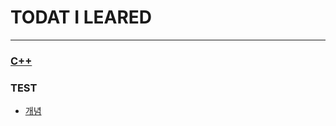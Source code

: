 # 
# TODAT I LEARED

---
### [C++](./C%2B%2B/FIrstTest.md)
### TEST
- [개념](./TEST/%EA%B0%9C%EB%85%90/%EC%97%B0%EC%86%8D%EC%97%B0%EA%B2%B0%EB%90%9C%EC%9E%90%EB%A3%8C%EA%B5%AC%EC%A1%B0.md)

